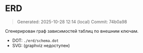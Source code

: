 # ERD

> Generated: 2025-10-28 12:14 (local)
> Commit: 74b0a98

Сгенерирован граф зависимостей таблиц по внешним ключам.

- DOT: `./erd/schema.dot`
- SVG: (graphviz недоступен)
